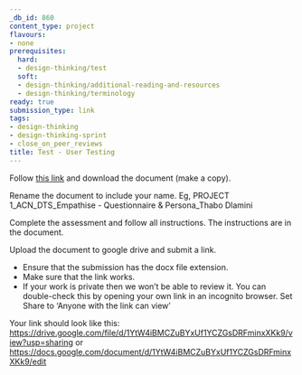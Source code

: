 ```yaml
---
_db_id: 860
content_type: project
flavours:
- none
prerequisites:
  hard:
  - design-thinking/test
  soft:
  - design-thinking/additional-reading-and-resources
  - design-thinking/terminology
ready: true
submission_type: link
tags:
- design-thinking
- design-thinking-sprint
- close_on_peer_reviews
title: Test - User Testing
---
```

Follow [this link](https://docs.google.com/document/d/1xDYJeXQLO-qcWmuYPJJx9xMUysoPEfB1r-QxkLVLh-w/edit#heading=h.xu5lw3vocul) and download the document (make a copy). 

Rename the document to include your name. Eg, PROJECT 1_ACN_DTS_Empathise - Questionnaire & Persona_Thabo Dlamini

Complete the assessment and follow all instructions. The instructions are in the document.

Upload the document to google drive and submit a link. 

- Ensure that the submission has the docx file extension. 
- Make sure that the link works. 
- If your work is private then we won’t be able to review it. You can double-check this by opening your own link in an incognito browser. Set Share to ‘Anyone with the link can view’

Your link should look like this: https://drive.google.com/file/d/1YtW4iBMCZuBYxUf1YCZGsDRFminxXKk9/view?usp=sharing or https://docs.google.com/document/d/1YtW4iBMCZuBYxUf1YCZGsDRFminxXKk9/edit
